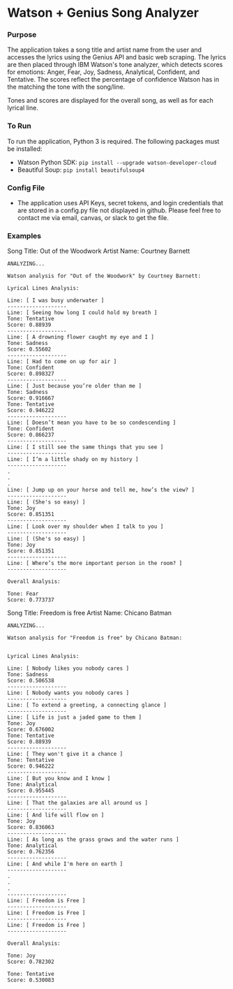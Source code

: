 # Watson + Genius Song Analyzer 

### Purpose
The application takes a song title and artist name from the user and accesses the lyrics using the Genius API and basic web scraping. The lyrics are then placed through IBM Watson's tone analyzer, which detects scores for emotions: Anger, Fear, Joy, Sadness, Analytical, Confident, and Tentative. The scores reflect the percentage of confidence Watson has in the matching the tone with the song/line.

Tones and scores are displayed for the overall song, as well as for each lyrical line.

### To Run
To run the application, Python 3 is required. The following packages must be installed:
* Watson Python SDK: `pip install --upgrade watson-developer-cloud`
* Beautiful Soup: `pip install beautifulsoup4`

### Config File
* The application uses API Keys, secret tokens, and login credentials that are stored in a config.py file not displayed in github. Please feel free to contact me via email, canvas, or slack to get the file.

### Examples
Song Title: Out of the Woodwork
Artist Name: Courtney Barnett

~~~
ANALYZING...

Watson analysis for "Out of the Woodwork" by Courtney Barnett:

Lyrical Lines Analysis:

Line: [ I was busy underwater ]
-------------------
Line: [ Seeing how long I could hold my breath ]
Tone: Tentative
Score: 0.88939
-------------------
Line: [ A drowning flower caught my eye and I ]
Tone: Sadness
Score: 0.55602
-------------------
Line: [ Had to come on up for air ]
Tone: Confident
Score: 0.898327
-------------------
Line: [ Just because you’re older than me ]
Tone: Sadness
Score: 0.916667
Tone: Tentative
Score: 0.946222
-------------------
Line: [ Doesn’t mean you have to be so condescending ]
Tone: Confident
Score: 0.866237
-------------------
Line: [ I still see the same things that you see ]
-------------------
Line: [ I’m a little shady on my history ]
-------------------
.
.
.
Line: [ Jump up on your horse and tell me, how’s the view? ]
-------------------
Line: [ (She's so easy) ]
Tone: Joy
Score: 0.851351
-------------------
Line: [ Look over my shoulder when I talk to you ]
-------------------
Line: [ (She's so easy) ]
Tone: Joy
Score: 0.851351
-------------------
Line: [ Where’s the more important person in the room? ]
-------------------

Overall Analysis:

Tone: Fear
Score: 0.773737
~~~

Song Title: Freedom is free
Artist Name: Chicano Batman

~~~
ANALYZING...

Watson analysis for "Freedom is free" by Chicano Batman:


Lyrical Lines Analysis:

Line: [ Nobody likes you nobody cares ]
Tone: Sadness
Score: 0.506538
-------------------
Line: [ Nobody wants you nobody cares ]
-------------------
Line: [ To extend a greeting, a connecting glance ]
-------------------
Line: [ Life is just a jaded game to them ]
Tone: Joy
Score: 0.676002
Tone: Tentative
Score: 0.88939
-------------------
Line: [ They won't give it a chance ]
Tone: Tentative
Score: 0.946222
-------------------
Line: [ But you know and I know ]
Tone: Analytical
Score: 0.955445
-------------------
Line: [ That the galaxies are all around us ]
-------------------
Line: [ And life will flow on ]
Tone: Joy
Score: 0.836063
-------------------
Line: [ As long as the grass grows and the water runs ]
Tone: Analytical
Score: 0.762356
-------------------
Line: [ And while I'm here on earth ]
-------------------
.
.
.
-------------------
Line: [ Freedom is Free ]
-------------------
Line: [ Freedom is Free ]
-------------------
Line: [ Freedom is Free ]
-------------------

Overall Analysis:

Tone: Joy
Score: 0.782302

Tone: Tentative
Score: 0.530083
~~~
